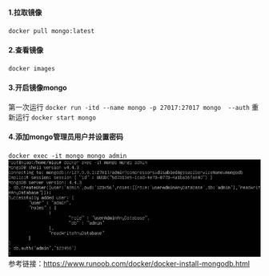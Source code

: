 #### 1.拉取镜像
`docker pull mongo:latest`
#### 2.查看镜像
`docker images`
#### 3.开启镜像mongo
第一次运行 `docker run -itd --name mongo -p 27017:27017 mongo  --auth`
重新运行 `docker start mongo`
#### 4.添加mongo管理员用户并设置密码
`docker exec -it mongo mongo admin`
![mongo add admin](../assets/Docker/mongo-add-admin.png)
参考链接：https://www.runoob.com/docker/docker-install-mongodb.html
